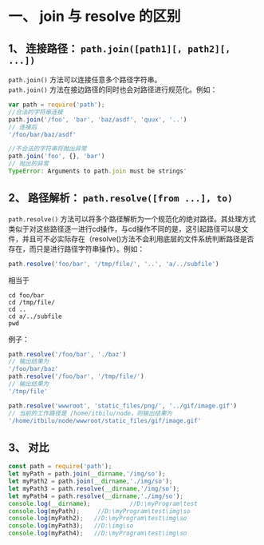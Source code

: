 # 一、 join 与 resolve 的区别
## 1、 连接路径： `path.join([path1][, path2][, ...])`
`path.join()` 方法可以连接任意多个路径字符串。  
`path.join()` 方法在接边路径的同时也会对路径进行规范化。例如：  
```js
var path = require('path');
//合法的字符串连接
path.join('/foo', 'bar', 'baz/asdf', 'quux', '..')
// 连接后
'/foo/bar/baz/asdf'

//不合法的字符串将抛出异常
path.join('foo', {}, 'bar')
// 抛出的异常
TypeError: Arguments to path.join must be strings'
```

## 2、 路径解析： `path.resolve([from ...], to)`
`path.resolve()` 方法可以将多个路径解析为一个规范化的绝对路径。其处理方式类似于对这些路径逐一进行cd操作，与cd操作不同的是，这引起路径可以是文件，并且可不必实际存在（resolve()方法不会利用底层的文件系统判断路径是否存在，而只是进行路径字符串操作）。例如：  
```js
path.resolve('foo/bar', '/tmp/file/', '..', 'a/../subfile')
```
相当于  
```
cd foo/bar
cd /tmp/file/
cd ..
cd a/../subfile
pwd
```
例子：  
```js
path.resolve('/foo/bar', './baz')
// 输出结果为
'/foo/bar/baz'
path.resolve('/foo/bar', '/tmp/file/')
// 输出结果为
'/tmp/file'

path.resolve('wwwroot', 'static_files/png/', '../gif/image.gif')
// 当前的工作路径是 /home/itbilu/node，则输出结果为
'/home/itbilu/node/wwwroot/static_files/gif/image.gif'
```

## 3、 对比
```js
const path = require('path');
let myPath = path.join(__dirname,'/img/so');
let myPath2 = path.join(__dirname,'./img/so');
let myPath3 = path.resolve(__dirname,'/img/so');
let myPath4 = path.resolve(__dirname,'./img/so');
console.log(__dirname);           //D:\myProgram\test
console.log(myPath);     //D:\myProgram\test\img\so
console.log(myPath2);   //D:\myProgram\test\img\so
console.log(myPath3);   //D:\img\so
console.log(myPath4);   //D:\myProgram\test\img\so
```
